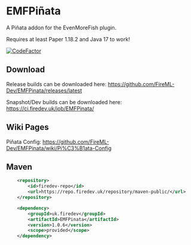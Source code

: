 # EMFPiñata

A Piñata addon for the EvenMoreFish plugin.

Requires at least Paper 1.18.2 and Java 17 to work!

[![CodeFactor](https://www.codefactor.io/repository/github/fireml-dev/emfpinata/badge)](https://www.codefactor.io/repository/github/fireml-dev/emfpinata)

## Download

Release builds can be downloaded here: https://github.com/FireML-Dev/EMFPinata/releases/latest

Snapshot/Dev builds can be downloaded here: https://ci.firedev.uk/job/EMFPinata/

## Wiki Pages

Piñata Config: https://github.com/FireML-Dev/EMFPinata/wiki/Pi%C3%B1ata-Config

## Maven

```xml
    <repository>
        <id>firedev-repo</id>
        <url>https://repo.firedev.uk/repository/maven-public/</url>
    </repository>
```
```xml
    <dependency>
        <groupId>uk.firedev</groupId>
        <artifactId>EMFPinata</artifactId>
        <version>1.0.6</version>
        <scope>provided</scope>
    </dependency>
```

